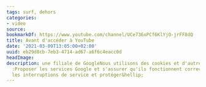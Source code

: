 ```yaml
---
tags: surf, dehors
categories:
- video
source:
bookmarkOf: https://www.youtube.com/channel/UCe736xPCf6KlYjO-jrFF8dQ
title: Avant d'accéder à YouTube
date: '2021-03-09T13:05:00+02:00'
uuid: eb29d8cb-7eb3-4714-ad67-a6f6c4eacc0d
headImage:
description: une filiale de GoogleNous utilisons des cookies et d'autres données pour
  :Proposer les services Google et s'assurer qu'ils fonctionnent correctementSuivre
  les interruptions de service et protéger&hellip;
---
```


